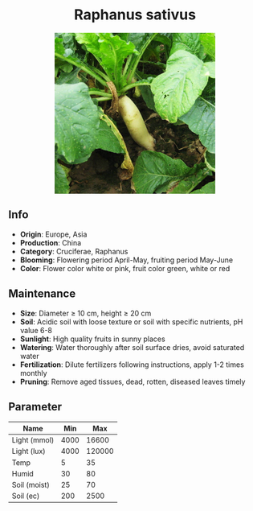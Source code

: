 <h1 align='center'>Raphanus sativus</h1>
<p align="center">
    <img 
        align='center'
        width='320'
        src="../images/raphanus sativus.png" 
        alt='Raphanus sativus' />
</p>

## Info

 - **Origin**: Europe, Asia
 - **Production**: China
 - **Category**: Cruciferae, Raphanus
 - **Blooming**: Flowering period April-May, fruiting period May-June
 - **Color**: Flower color white or pink, fruit color green, white or red

## Maintenance

 - **Size**: Diameter ≥ 10 cm, height ≥ 20 cm
 - **Soil**: Acidic soil with loose texture or soil with specific nutrients, pH value 6-8
 - **Sunlight**: High quality fruits in sunny places
 - **Watering**: Water thoroughly after soil surface dries, avoid saturated water
 - **Fertilization**: Dilute fertilizers following instructions, apply 1-2 times monthly
 - **Pruning**: Remove aged tissues, dead, rotten, diseased leaves timely

## Parameter

| Name         | Min  | Max   |
|--------------|------|-------|
| Light (mmol) | 4000 | 16600  |
| Light (lux)  | 4000 | 120000 |
| Temp         | 5    | 35    |
| Humid        | 30   | 80    |
| Soil (moist) | 25   | 70    |
| Soil (ec)    | 200  | 2500  |